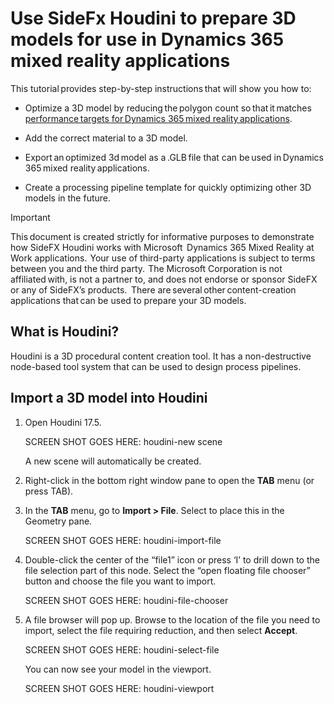 

# Use SideFx Houdini to prepare 3D models for use in Dynamics 365 mixed reality applications

This tutorial provides step-by-step instructions that will show you how to:

- Optimize a 3D model by reducing the polygon count so that it matches [performance targets for Dynamics 365 mixed 
reality applications](https://docs.microsoft.com/dynamics365/mixed-reality/import-tool/optimize-models#performance-targets).  

- Add the correct material to a 3D model. 

- Export an optimized 3d model as a .GLB file that can be used in Dynamics 365 mixed reality applications. 

- Create a processing pipeline template for quickly optimizing other 3D models in the future. 

>[!IMPORTANT]
> This document is created strictly for informative purposes to demonstrate how SideFX Houdini works with Microsoft 
Dynamics 365 Mixed Reality at Work applications.  Your use of third-party applications is subject to terms between you 
and the third party.  The Microsoft Corporation is not affiliated with, is not a partner to, and does not endorse or sponsor 
SideFX or any of SideFX’s products.  There are several other content-creation applications that can be used to prepare your 3D models.

## What is Houdini? 

Houdini is a 3D procedural content creation tool. It has a non-destructive node-based tool system that can be used to design process pipelines. 

## Import a 3D model into Houdini

1. Open Houdini 17.5. 

   SCREEN SHOT GOES HERE: houdini-new scene

   A new scene will automatically be created.   
 
2. Right-click in the bottom right window pane to open the **TAB** menu (or press TAB).    

3. In the **TAB** menu, go to **Import > File**. Select to place this in the Geometry pane. 

   SCREEN SHOT GOES HERE: houdini-import-file
 
4. Double-click the center of the “file1” icon or press ‘I’ to drill down to the file selection part of this node. Select the “open floating file chooser” button and choose the file you want to import. 

   SCREEN SHOT GOES HERE: houdini-file-chooser
 
5. A file browser will pop up. Browse to the location of the file you need to import, select the file requiring reduction, and then select **Accept**.  

   SCREEN SHOT GOES HERE: houdini-select-file 
 
   You can now see your model in the viewport. 
   
   SCREEN SHOT GOES HERE: houdini-viewport
   
   
